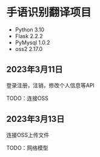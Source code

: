 # 手语识别翻译项目

- Python 3.10
- Flask 2.2.2
- PyMysql 1.0.2
- oss2 2.17.0

## 2023年3月11日

登录注册，注销，修改个人信息等API

TODO：连接OSS

## 2023年3月13日

连接OSS上传文件

TODO：网络模型
